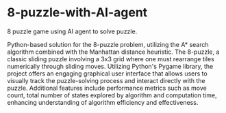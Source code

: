 # 8-puzzle-with-AI-agent
8 puzzle game using AI agent to solve puzzle.

Python-based solution for the 8-puzzle problem, utilizing the A* search algorithm combined with the Manhattan distance heuristic.
The 8-puzzle, a classic sliding puzzle involving a 3x3 grid where one must rearrange tiles numerically through sliding moves.
Utilizing Python's Pygame library, the project offers an engaging graphical user interface that allows users to visually track the puzzle-solving process and interact directly with the puzzle. Additional features include performance metrics such as move count, total number of states explored by algorithm and computation time, enhancing understanding of algorithm efficiency and effectiveness.
